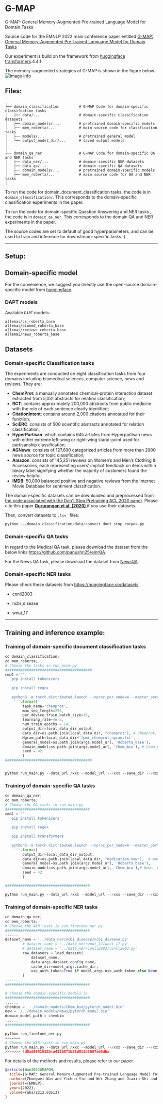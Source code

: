 # G-MAP

G-MAP: General Memory-Augmented Pre-trained Language Model for Domain Tasks



Source code for the EMNLP 2022 main conference paper entitled [G-MAP: General Memory-Augmented Pre-trained Language Model for Domain Tasks](https://arxiv.org/pdf/2212.03613.pdf)

Our experiment is build on the framework from [huggingface transformers](https://github.com/huggingface/transformers).4.4.1

The memory-augmented strategies of G-MAP is shown in the figure below. ![image info](./G-MAP.png)


## Files:
    .
    ├── domain_classification         # G-MAP Code for domain-specific classifcation tasks
    │   ├── data/...                  # domain-specific classification datasets
    │   ├── domain_models/...         # pretrained domain-specific models
    │   ├── mem_roberta/...           # main source code for classfication tasks
    │   ├── models/...                # pretrained general model
    │   └── output_model_dir/...      # saved output models 
    │          
    │
    ├── domain_qa_ner                 # G-MAP Code for domain-specific QA and NER tasks
    │   ├── data_ner/...              # domain-specific NER datasets
    │   ├── data_qa/...               # domain-specific QA datasets
    │   ├── domain_models/...         # pretrained domain-specific models    
    │   ├── mem_roberta/...           # main source code for QA and NER tasks
    |


To run the code for domain_document_classification tasks, the code is in ``domain_classification/``. This corresponds to the domain-specific classification experiments in the paper. 

To run the code for domain-specific Question Answering and NER tasks ,  the code is in ``domain_qa_ner``. This corresponds to the domain QA and NER experiments in the paper. 

The source codes are set to default of good hyperparameters, and can be used to train and inference for downstream-specific tasks :) 

-----------------------------------------------------
## Setup:

## Domain-specific model
For the convenience, we suggest you directly use the open-source domain-specific model from  [huggingface](https://huggingface.co/allenai).

### DAPT models

Available `DAPT` models:

```
allenai/cs_roberta_base
allenai/biomed_roberta_base
allenai/reviews_roberta_base
allenai/news_roberta_base
```

## Datasets

### Domain-specific Classification tasks

The experiments are conducted on eight classification tasks from four domains including biomedical sciences, computer science, news and reviews. They are: 
* **ChemProt**: a manually annotated chemical–protein interaction dataset extracted from 5,031 abstracts for relation classification;
* **RCT**: contains approximately 200,000 abstracts from public medicine with the role of each sentence clearly identified;
* **CitationIntent**: contains around 2,000 citations annotated for their function;
* **SciERC**: consists of 500 scientific abstracts annotated for relation classification; 
* **HyperPartisan**: which contains 645 articles from Hyperpartisan news with either extreme left-wing or right-wing stand-point used for partisanship classification;
* **AGNews**: consists of 127,600 categorized articles from more than 2000 news source for topic classification;
* **Amazon**:  consists of 145,251 reviews on Women’s and Men’s Clothing & Accessories, each representing users’ implicit feedback on items with a binary label signifying whether the majority of customers found the review helpful; 
* **IMDB**:  50,000 balanced positive and negative reviews from the Internet Movie Database for sentiment classification.

The domain-specific datasets can be downloaded and preprocessed from [the code associated with the Don't Stop Pretraining ACL 2020 paper](https://github.com/allenai/dont-stop-pretraining). Please cite this paper [**Gururangan et al. (2020)** ](https://arxiv.org/abs/2004.10964) if you use their datasets.

Then, convert datasets to `.tsv ` files:

```python
python ../domain_classification/data/convert_dont_stop_corpus.py
```



### Domain-specific QA tasks

In regard to the Medical QA task, please download the dataset from the below links https://github.com/panushri25/emrQA.

For the News QA task, please download the dataset from [NewsQA](https://drive.google.com/file/d/1TZCOm6lGKaz4fm_QaCrZladN-7YJkjt2/view?usp=sharing).

### Domain-specific NER tasks

Please check these datasets from https://huggingface.co/datasets

- conll2003

- ncbi_disease

- wnut_17

-----------------------------------------------------
## Training and inference example:

### Training of domain-specific document classification tasks

```python
cd domain_classification;
cd mem_roberta;
# Choose the tasks in run_main.py
########################################
cmd1 ='''
   pip install tokenizers
   
   pip install regex
   
   python3 -m torch.distributed.launch --nproc_per_node=4 --master_port 9588 mem_roberta/run_finetune.py --task_name {task_name} --max_seq_length {max_seq_length} --per_device_train_batch_size {per_device_train_batch_size} --learning_rate {learning_rate} --num_train_epochs {num_train_epochs} --output_dir {output_dir} --data_dir {data_dir} --Ngram_path {Ngram_path} --general_model {general_model} --domain_model {domain_model} --seed {seed}  
    '''.format(
        task_name='chemprot',
        max_seq_length=256,
        per_device_train_batch_size=16,
        learning_rate=4e-5,
        num_train_epochs = 14,
        output_dir=local_data_dir_output,
        data_dir=os.path.join(local_data_dir, "chemprot"), # chemprot, citation_intent, ag, amazon
        Ngram_path=local_data_dir+'/pmi_chemprot_ngram.txt',
        general_model=os.path.join(args.model_url, 'Roberta_base'),
        domain_model=os.path.join(args.model_url, 'Chem_bio'), # Chem_bio, CS, News, Reviews
        seed = 42
        )
########################################


python run_main.py --data_url /xxx --model_url --/xxx --save_dir --/xxx
```

### Training of domain-specific QA tasks

```python
cd domain_qa_ner;
cd mem_roberta;
# Choose the QA tasks in run_main.py
#######################################
cmd1 ='''
   pip install tokenizers
   
   pip install regex
   
   pip install transformers
   
   python3 -m torch.distributed.launch --nproc_per_node=4 --master_port 9585 mem_roberta/run_finetune_qa_medication.py  --output_dir {output_dir} --data_url {data_dir} --general_model {general_model} --domain_model {domain_model} --seed {seed}  
    '''.format(
        output_dir=local_data_dir_output,
        data_dir=os.path.join(local_data_dir, "medication_new"),  # medicationQA, NewsQA
        general_model=os.path.join(args.model_url, 'Roberta_base'),
        domain_model=os.path.join(args.model_url, 'Chem_bio'),# News, Chem_bio
        seed = 42
        )

#######################################

python run_main.py --data_url /xxx --model_url --/xxx --save_dir --/xxx

```

### Training of domain-specific NER tasks

```python
cd domain_qa_ner;
cd mem_roberta;
# Choose the NER tasks in run_finetune_ner.py
#######################################
......
dataset_name = '../data_ner/ncbi_disease/ncbi_disease.py'
        # dataset_name = '../data_ner/wnut_17/wnut_17.py'
        # dataset_name = '../data_ner/conll2003/conll2003.py'
        raw_datasets = load_dataset(
            dataset_name,
            data_args.dataset_config_name,
            cache_dir=model_args.cache_dir,
            use_auth_token=True if model_args.use_auth_token else None,
        )
......
#######################################

# Choose the domain-specific models in 
#######################################
......
chembio = '../domain_models/Chem_bio/pytorch_model.bin'
new = '/../domain_models/News/pytorch_model.bin'
domain_model_path = chembio
......
#######################################

python run_finetune_ner.py
=======
# Choose the NER tasks in run_main.py
python run_main.py --data_url /xxx --model_url --/xxx --save_dir --/xxx
>>>>>>> 1d5ad8951612bca412b871b51d811d7b87ad6dba

```



For details of the methods and results, please refer to our paper. 

```bibtex
@article{Wan2022GMAPGM,
  title={G-MAP: General Memory-Augmented Pre-trained Language Model for Domain Tasks},
  author={Zhongwei Wan and Yichun Yin and Wei Zhang and Jiaxin Shi and Lifeng Shang and Guangyong Chen and Xin Jiang and Qun Liu},
  journal={EMNLP},
  year={2022},
  volume={abs/2212.03613}
}
```
